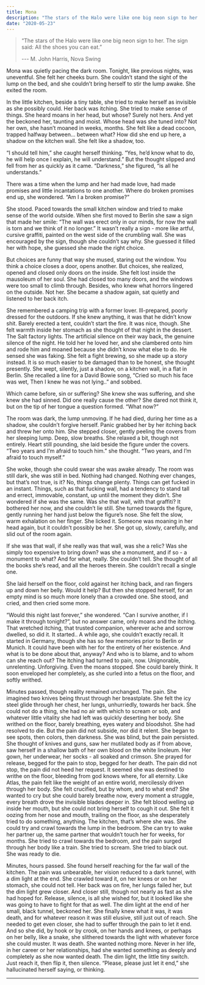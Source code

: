 ```yaml
---
title: Mona
description: "The stars of the Halo were like one big neon sign to her. The sign said: All the shoes you can eat."
date: "2020-05-23"
---
```


> “The stars of the Halo were like one big neon sign to her. The sign said: All the shoes you can eat.”
>
> --- M. John Harris, Nova Swing

Mona was quietly pacing the dark room. Tonight, like previous nights, was uneventful. She felt her cheeks burn. She couldn’t stand the sight of the lump on the bed, and she couldn’t bring herself to stir the lump awake. She exited the room.

In the little kitchen, beside a tiny table, she tried to make herself as invisible as she possibly could. Her back was itching. She tried to make sense of things.
She heard moans in her head, but whose? Surely not hers. And yet the beckoned her, taunting and moist. Whose head was she tuned into? Not her own, she hasn’t moaned in weeks, months. She felt like a dead cocoon, trapped halfway between… between what? How did she end up here, a shadow on the kitchen wall. She felt like a shadow, too.

“I should tell him,” she caught herself thinking. “Yes, he’d know what to do, he will help once I explain, he will understand.”
But the thought slipped and fell from her as quickly as it came. “Darkness,” she figured, “is all he understands.”

There was a time when the lump and her had made love, had made promises and little incantations to one another. Where do broken promises end up, she wondered.
“Am I a broken promise?”

She stood. Paced towards the small kitchen window and tried to make sense of the world outside. When she first moved to Berlin she saw a sign that made her smile: “The wall was erect only in our minds, for now the wall is torn and we think of it no longer.”
It wasn’t really a sign - more like artful, cursive graffiti, painted on the west side of the crumbling wall. She was encouraged by the sign, though she couldn’t say why. She guessed it filled her with hope, she guessed she made the right choice.

But choices are funny that way she mused, staring out the window. You think a choice closes a door, opens another. But choices, she realized, opened and closed only doors on the inside. She felt lost inside the mausoleum of her soul. She had closed too many doors, and the windows were too small to climb through. Besides, who knew what horrors lingered on the outside. Not her. She became a shadow again, sat quietly and listened to her back itch.

She remembered a camping trip with a former lover. Ill-prepared, poorly dressed for the outdoors. If she knew anything, it was that he didn’t know shit. Barely erected a tent, couldn’t start the fire. It was nice, though. She felt warmth inside her stomach as she thought of that night in the dessert. The Salt factory lights. The artificial silence on their way back, the genuine silence of the night. He told her he loved her, and she clambered onto him and rode him and moaned because she didn’t know what else to do. He sensed she was faking. She felt a fight brewing, so she made up a story instead. It is so much easier to be damaged than to be honest, she thought presently. She wept, silently, just a shadow, on a kitchen wall, in a flat in Berlin.
She recalled a line for a David Bowie song, “Cried so much his face was wet, Then I knew he was not lying..” and sobbed.

Which came before, sin or suffering? She knew she was suffering, and she knew she had sinned. Did one really cause the other?
She dared not think it, but on the tip of her tongue a question formed.
“What now?”

The room was dark, the lump unmoving. If he had died, during her time as a shadow, she couldn’t forgive herself. Panic grabbed her by her itching back and threw her onto him.
She stepped closer, gently peeling the covers from her sleeping lump. Deep, slow breaths. She relaxed a bit, though not entirely. Heart still pounding, she laid beside the figure under the covers.
“Two years and I’m afraid to touch him.” she thought.
“Two years, and I’m afraid to touch myself.”

She woke, though she could swear she was awake already. The room was still dark, she was still in bed. Nothing had changed. Nothing ever changes, but that’s not true, is it? No, things change plenty. Things can get fucked in an instant. Things, such as that fucking wall, had a tendency to stand tall and errect, immovable, constant, up until the moment they didn’t. She wondered if she was the same. Was she that wall, with that graffiti? It bothered her now, and she couldn’t lie still. She turned towards the figure, gently running her hand just below the figure’s nose. She felt the slow, warm exhalation on her finger. She licked it. Someone was moaning in her head again, but it couldn’t possibly be her. She got up, slowly, carefully, and slid out of the room again.

If she was that wall, if she really was that wall, was she a relic? Was she simply too expensive to bring down? was she a monument, and if so - a monument to what? And for what, really. She couldn’t tell. She thought of all the books she’s read, and all the heroes therein. She couldn’t recall a single one.

She laid herself on the floor, cold against her itching back, and ran fingers up and down her belly. Would it help? But then she stopped herself, for an empty mind is so much more lonely than a crowded one. She stood, and cried, and then cried some more.

 “Would this night last forever,” she wondered. “Can I survive another, if I make it through tonight?”, but no answer came, only moans and the itching. That wretched itching, that trusted companion, wherever ache and sorrow dwelled, so did it. It started.. A while ago, she couldn’t exactly recall. It started in Germany, though she has so few memories prior to Berlin or Munich. It could have been with her for the entirety of her existence. And what is to be done about that, anyway? And who is to blame, and to whom can she reach out?
The itching had turned to pain, now. Unignorable, unrelenting. Unforgiving. Even the moans stopped. She could barely think. It soon enveloped her completely, as she curled into a fetus on the floor, and softly writhed.

Minutes passed, though reality remained unchanged. The pain. She imagined two knives being thrust through her breastplate. She felt the icy steel glide through her chest, her lungs, unhurriedly, towards her back. She could not do a thing, she had no air with which to scream or sob, and whatever little vitality she had left was quickly deserting her body. She writhed on the floor, barely breathing, eyes watery and bloodshot. She had resolved to die. But the pain did not subside, nor did it relent. She began to see spots, then colors, then darkness. She was blind, but the pain persisted. She thought of knives and guns, saw her mutilated body as if from above, saw herself in a shallow bath of her own blood on the white linoleum. Her gown, her underwear, her socks - all soaked and crimson. She prayed for release, begged for the pain to stop, begged for her death. The pain did not stop, the pain did not heed her request. It seemed she was destined to writhe on the floor, bleeding from god knows where, for all eternity. Like Atlas, the pain felt like the weight of an entire world, mercilessly driven through her body. She felt crucified, but by whom, and to what end? She wanted to cry but she could barely breathe now, every moment a struggle, every breath drove the invisible blades deeper in. She felt blood welling up inside her mouth, but she could not bring herself to  cough it out. She felt it oozing from her nose and mouth, trailing on the floor, as she desperately tried to do something, anything. The kitchen, that’s where she was. She could try and crawl towards the lump in the bedroom. She can try to wake her partner up, the same partner that wouldn’t touch her for weeks, for months. She tried to crawl towards the bedroom, and the pain surged through her body like a train. She tried to scream. She tried to black out. She was ready to die.

Minutes, hours passed. She found herself reaching for the far wall of the kitchen. The pain was unbearable, her vision reduced to a dark tunnel, with a dim light at the end. She crawled toward it, on her knees or on her stomach, she could not tell. Her back was on fire, her lungs failed her, but the dim light grew closer. And closer still, though not nearly as fast as she had hoped for. Release, silence, is all she wished for, but it looked like she was going to have to fight for that as well. The dim light at the end of her small, black tunnel, beckoned her. She finally knew what it was, it was death, and for whatever reason it was still elusive, still just out of reach. She needed to get even closer, she had to suffer through the pain to let it end. And so she did, by hook or by crook, on her hands and knees, or perhaps on her belly, like a snake, she slithered towards the light with whatever force she could muster. It was death. She wanted nothing more. Never in her life, in her career or her relationships, had she wanted something as deeply and completely as she now wanted death. The dim light, the little tiny switch. Just reach it, then flip it, then silence. “Please, please just let it end,” she hallucinated herself saying, or thinking.

---
